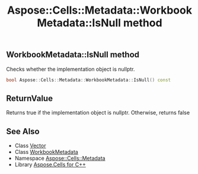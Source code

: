 ﻿---
title: Aspose::Cells::Metadata::WorkbookMetadata::IsNull method
linktitle: IsNull
second_title: Aspose.Cells for C++ API Reference
description: 'Aspose::Cells::Metadata::WorkbookMetadata::IsNull method. Checks whether the implementation object is nullptr in C++.'
type: docs
weight: 500
url: /cpp/aspose.cells.metadata/workbookmetadata/isnull/
---
## WorkbookMetadata::IsNull method


Checks whether the implementation object is nullptr.

```cpp
bool Aspose::Cells::Metadata::WorkbookMetadata::IsNull() const
```


## ReturnValue

Returns true if the implementation object is nullptr. Otherwise, returns false

## See Also

* Class [Vector](../../../aspose.cells/vector/)
* Class [WorkbookMetadata](../)
* Namespace [Aspose::Cells::Metadata](../../)
* Library [Aspose.Cells for C++](../../../)

